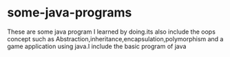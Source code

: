 # some-java-programs
These are some java program I learned by doing.its also include the oops concept such as Abstraction,inheritance,encapsulation,polymorphism and a game application using java.I include the basic program of java
